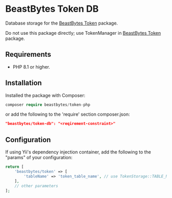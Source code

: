 # BeastBytes Token DB
Database storage for the [BeastBytes Token](https://github.com/beastbytes/token.git) package.

Do not use this package directly;
use TokenManager in [BeastBytes Token](https://github.com/beastbytes/token.git) package.

## Requirements
* PHP 8.1 or higher.

## Installation
Installed the package with Composer:
```php
composer require beastbytes/token-php
```
or add the following to the 'require' section composer.json:
```json
"beastbytes/token-db": "<reqirement-constraint>"
```

## Configuration
If using Yii's dependency injection container, add the following to the "params" of your configuration:
```php
return [
    'beastbytes/token' => [
        'tableName' => 'token_table_name', // use TokenStorage::TABLE_NAME 
    ],
    // other parameters
];
```
